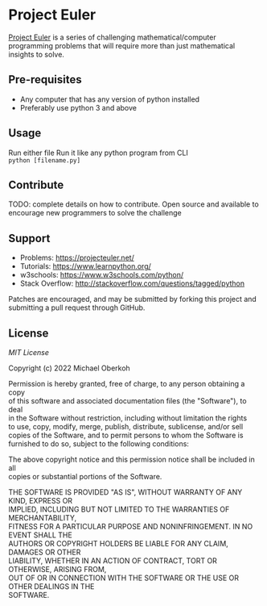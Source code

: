 # Project Euler

[Project Euler](https://projecteuler.net) is a series of challenging mathematical/computer programming problems that will require more than just mathematical insights to solve.

## Pre-requisites

- Any computer that has any version of python installed
- Preferably use python 3 and above

## Usage

Run either file
Run it like any python program from CLI  
`python [filename.py]`

## Contribute
TODO: complete details on how to contribute.
Open source and available to encourage 
new programmers to solve the challenge

## Support

- Problems: https://projecteuler.net/
- Tutorials: https://www.learnpython.org/
- w3schools: https://www.w3schools.com/python/
- Stack Overflow: http://stackoverflow.com/questions/tagged/python

Patches are encouraged, and may be submitted by forking this project and
submitting a pull request through GitHub.

## License

*MIT License*

Copyright (c) 2022 Michael Oberkoh

Permission is hereby granted, free of charge, to any person obtaining a copy  
of this software and associated documentation files (the "Software"), to deal  
in the Software without restriction, including without limitation the rights  
to use, copy, modify, merge, publish, distribute, sublicense, and/or sell  
copies of the Software, and to permit persons to whom the Software is  
furnished to do so, subject to the following conditions:  

The above copyright notice and this permission notice shall be included in all  
copies or substantial portions of the Software.  

THE SOFTWARE IS PROVIDED "AS IS", WITHOUT WARRANTY OF ANY KIND, EXPRESS OR  
IMPLIED, INCLUDING BUT NOT LIMITED TO THE WARRANTIES OF MERCHANTABILITY,  
FITNESS FOR A PARTICULAR PURPOSE AND NONINFRINGEMENT. IN NO EVENT SHALL THE  
AUTHORS OR COPYRIGHT HOLDERS BE LIABLE FOR ANY CLAIM, DAMAGES OR OTHER  
LIABILITY, WHETHER IN AN ACTION OF CONTRACT, TORT OR OTHERWISE, ARISING FROM,  
OUT OF OR IN CONNECTION WITH THE SOFTWARE OR THE USE OR OTHER DEALINGS IN THE  
SOFTWARE.
